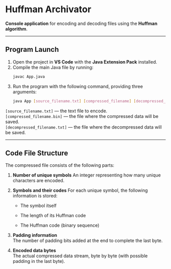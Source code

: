 # Huffman Archivator

**Console application** for encoding and decoding files using the **Huffman algorithm**.

---

## Program Launch

1. Open the project in **VS Code** with the **Java Extension Pack** installed.
2. Compile the main Java file by running:
   ```bash
   javac App.java
3) Run the program with the following command, providing three arguments:
    ```bash 
    java App [source_filename.txt] [compressed_filename] [decompressed_filename]
`[source_filename.txt]` — the text file to encode.  
`[compressed_filename.bin]` — the file where the compressed data will be saved.  
`[decompressed_filename.txt]` — the file where the decompressed data will be saved.

---
## Code File Structure
The compressed file consists of the following parts:

1) **Number of unique symbols**
An integer representing how many unique characters are encoded.

2) **Symbols and their codes**
For each unique symbol, the following information is stored:

    - The symbol itself

    - The length of its Huffman code

    - The Huffman code (binary sequence)

3) **Padding information**  
The number of padding bits added at the end to complete the last byte.

4) **Encoded data bytes**  
The actual compressed data stream, byte by byte (with possible padding in the last byte).